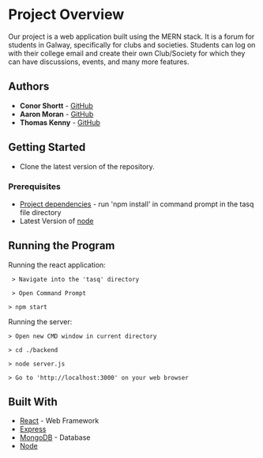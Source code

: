 # Project Overview
Our project is a web application built using the MERN stack. It is a forum for students in Galway, specifically for clubs and societies. Students can log on with their college email and create their own Club/Society for which they can have discussions, events, and many more features.

## Authors

* **Conor Shortt** - [GitHub](https://github.com/conorshortt123)
* **Aaron Moran** - [GitHub](https://github.com/Moran98)
* **Thomas Kenny** - [GitHub](https://github.com/KennyThomas)

## Getting Started

* Clone the latest version of the repository.

### Prerequisites

* [Project dependencies](https://github.com/applied-project-2020/tasq/network/dependencies) - run 'npm install' in command prompt in the tasq file directory <br>
* Latest Version of [node](https://nodejs.org/en/)

## Running the Program

Running the react application:
```
 > Navigate into the 'tasq' directory 
```
```
 > Open Command Prompt
```
```
> npm start
```
Running the server:
```
> Open new CMD window in current directory
```
```
> cd ./backend 
```
```
> node server.js 
```
```
> Go to 'http://localhost:3000' on your web browser
 ```

## Built With

* [React](https://reactjs.org/) - Web Framework
* [Express](https://expressjs.com/)
* [MongoDB](https://www.mongodb.com/) - Database
* [Node](https://nodejs.org/en/)
